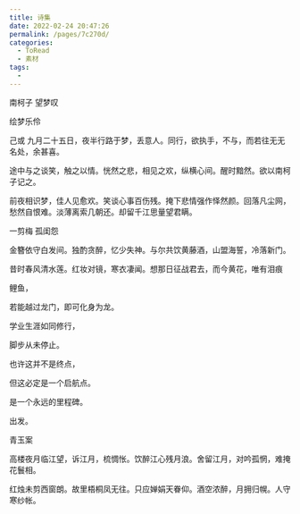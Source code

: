 ```yaml
---
title: 诗集
date: 2022-02-24 20:47:26
permalink: /pages/7c270d/
categories:
  - ToRead
  - 素材
tags:
  - 
---
```

 

 

 

南柯子 望梦叹

绘梦乐伶

己或 九月二十五日，夜半行路于梦，丢意人。同行，欲执手，不与，而若往无无名处，余甚喜。

途中与之谈笑，触之以情。恍然之悲，相见之欢，纵横心间。醒时黯然。欲以南柯子记之。

前夜相识梦，佳人见愈欢。笑谈心事百伤残。掩下悲情强作怿然颜。回落凡尘网，愁然自恨难。淡薄离索几朝还。却留千江思量望君瞒。

 

一剪梅 孤闺怨

金簪依守白发间。独酌贪醉，忆少失神。与尔共饮黄藤酒，山盟海誓，冷落新门。

昔时春风清水莲。红妆对镜，寒衣凄闻。想那日征战君去，而今黄花，唯有泪痕

 

鲤鱼，

若能越过龙门，即可化身为龙。

 

学业生涯如同修行，

脚步从未停止。

 

也许这并不是终点，

但这必定是一个启航点。

是一个永远的里程碑。

 

出发。

 

 

青玉案

高楼夜月临江望，诉江月，梳惆怅。饮醉江心残月浪。舍留江月，对吟孤惘，难掩花鬟相。

红烛未剪西窗朗。故里梧桐凤无往。只应婵娟天眷仰。酒空浓醉，月拥归幌。人守寒纱帐。

 